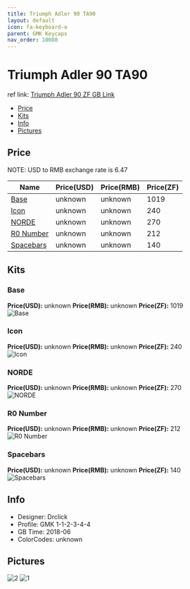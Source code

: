 ```yaml
---
title: Triumph Adler 90 TA90
layout: default
icon: fa-keyboard-o
parent: GMK Keycaps
nav_order: 10080
---
```


# Triumph Adler 90 TA90

ref link: [Triumph Adler 90 ZF GB Link](https://www.zfrontier.com/m/3850)

* [Price](#price)
* [Kits](#kits)
* [Info](#info)
* [Pictures](#pictures)


## Price  
NOTE: USD to RMB exchange rate is 6.47

| Name          | Price(USD)    |  Price(RMB) |  Price(ZF) |
| ------------- | ------------- |  ---------- |  --------- |
|[Base](#base)|unknown|unknown|1019|
|[Icon](#icon)|unknown|unknown|240|
|[NORDE](#norde)|unknown|unknown|270|
|[R0 Number](#r0number)|unknown|unknown|212|
|[Spacebars](#spacebars)|unknown|unknown|140|


## Kits
### Base
**Price(USD):** unknown    **Price(RMB):** unknown    **Price(ZF):** 1019    
<img src="{{ 'assets/images/gmk-keycaps/triumphadler90/kits_pics/base.png' | relative_url }}" alt="Base" class="image featured">

### Icon
**Price(USD):** unknown    **Price(RMB):** unknown    **Price(ZF):** 240    
<img src="{{ 'assets/images/gmk-keycaps/triumphadler90/kits_pics/icon.png' | relative_url }}" alt="Icon" class="image featured">

### NORDE
**Price(USD):** unknown    **Price(RMB):** unknown    **Price(ZF):** 270    
<img src="{{ 'assets/images/gmk-keycaps/triumphadler90/kits_pics/norde.png' | relative_url }}" alt="NORDE" class="image featured">

### R0 Number
**Price(USD):** unknown    **Price(RMB):** unknown    **Price(ZF):** 212    
<img src="{{ 'assets/images/gmk-keycaps/triumphadler90/kits_pics/r0-number.png' | relative_url }}" alt="R0 Number" class="image featured">

### Spacebars
**Price(USD):** unknown    **Price(RMB):** unknown    **Price(ZF):** 140    
<img src="{{ 'assets/images/gmk-keycaps/triumphadler90/kits_pics/spacebars.png' | relative_url }}" alt="Spacebars" class="image featured">


## Info
* Designer: Drclick
* Profile: GMK 1-1-2-3-4-4
* GB Time: 2018-06
* ColorCodes: unknown


## Pictures
<img src="{{ 'assets/images/gmk-keycaps/triumphadler90/rendering_pics/2.jpg' | relative_url }}" alt="2" class="image featured">
<img src="{{ 'assets/images/gmk-keycaps/triumphadler90/rendering_pics/1.jpg' | relative_url }}" alt="1" class="image featured">
